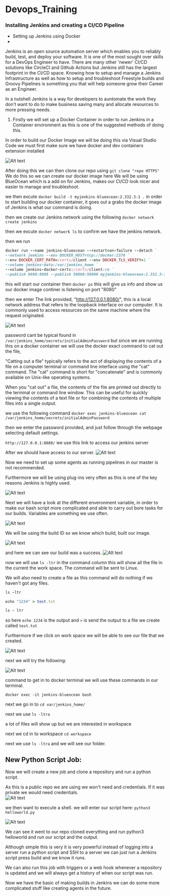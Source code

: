 # Devops_Training

### Installing Jenkins and creating a CI/CD Pipeline 
- Setting up Jenkins using Docker 
- 



Jenkins is an open source automation server which enables you to reliably build, test, and deploy your software. It is one of the most sought over skills for a DevOps Engineer to have.  There are many other 'newer' CI/CD solutions like CircleCI and Github Actions but Jenkins still has the largest footprint in the CI/CD space.  Knowing how to setup and manage a Jenkins Infrastructure as well as how to setup and troubleshoot Freestyle builds and Groovy Pipelines is something you that will help someone grow their Career as an Engineer. 

In a nutshell Jenkins is a way for developers to auntomate the work they don't want to do to make business saving many and allocate resources to more pressing needs.


1. Firstly we will set up a Docker Container in order to run Jenkins in a Container environment as this is one of the suggested methods of doing this.

In order to build our Docker Image we will be doing this via Visual Studio Code we must first make sure we have docker and dev containers extension installed




 ![Alt text](images/Docker_Dev%20containers.png)


After doing this we can then clone our repo using `git clone "repo HTTPS"` 
We do this so we can create our docker image here
We will be using BlueOcean which is a add on for Jenkins, makes our CI/CD look nicer and easier to manage and troubleshoot. 

we then excute `docker build -t myjenkins-blueocean:2.332.3-1 .` in order to start building our docker container, it goes out a grabs the docker image of Jenkins is what our command is doing.

then we create our Jenkins network using the following `docker network create jenkins`

then we excute `docker network ls` to confirm we have the jenkins network.

then we run 

   ```ruby
docker run --name jenkins-blueocean --restart=on-failure --detach `
  --network jenkins --env DOCKER_HOST=tcp://docker:2376 `
  --env DOCKER_CERT_PATH=/certs/client --env DOCKER_TLS_VERIFY=1 `
  --volume jenkins-data:/var/jenkins_home `
  --volume jenkins-docker-certs:/certs/client:ro `
  --publish 8080:8080 --publish 50000:50000 myjenkins-blueocean:2.332.3-1
  
  ```

this will start our container
then `docker ps` this will give us info and show us our docker image continer is listening on port "8080" 

then we enter The link provided, "http://127.0.0.1:8080/", this is a local network address that refers to the loopback interface on our computer. It is commonly used to access resources on the same machine where the request originated.


![Alt text](images/unlock%20jenkins.png)


password cant be typical found in `/var/jenkins_home/secrets/initialAdminPassword`  but since we are running this on a docker container we will use the docker exact command to cat out the file,


"Catting out a file" typically refers to the act of displaying the contents of a file on a computer terminal or command line interface using the "cat" command. The "cat" command is short for "concatenate" and is commonly available on Unix-like operating systems.

When you "cat out" a file, the contents of the file are printed out directly to the terminal or command line window. This can be useful for quickly viewing the contents of a text file or for combining the contents of multiple files into a single output.

we use the following command `docker exec jenkins-blueocean cat /var/jenkins_home/secrets/initialAdminPassword`

then we enter the password provided, and just follow through the webpage selecting default settings.


`http://127.0.0.1:8080/` we use this link to access our jenkins server


After we should have access to our server.
![Alt text](images/jenkins%20web%20page.png)



Now we need to set up some agents as running pipelines in our master is not recommended.


Furthermore we will be using plug-ins very often as this is one of the key reasons Jenkins is highly used.

![Alt text](images/jenkins%20plugins.png)



Next we will have a look at the different enveronment variable, in order to make our bash script more complicated and able to carry out bore tasks for our builds. Variables are something we use often.


![Alt text](images/environment%20variables.png)


We will be using the build ID so we know which build, built our image.

![Alt text](images/BUILD%20ID%20and%20URL.png)



and here we can see our build was a success.
![Alt text](images/successful%20build%20ID%20and%20URL.png)


now we will use `ls -ltr` in the command column this will show all the file in the current the work space. The command will be sent to Linux.

We will also need to create a file as this command will do nothing if we haven't got any files.


 ```ruby
ls -ltr

echo "1234" > test.txt

ls - ltr 
 ```

so here `echo 1234` is the output and `>` is send the output to a file we create called `test.txt`

Furthermore if we click on work space we will be able to see our file that we created.

![Alt text](images/workspace.png)


next we will try the following:

![Alt text](images/delete%20workspace.png)


command to get in to docker terminal we will use these commands in our terminal.

`docker exec -it jenkins-blueocean bash` 

next we go in to `cd var/jenkins_home/`

next we use `ls -ltra`

a lot of files will show up but we are interested in workspace

next we cd in to workspace `cd workspace`

next we use `ls -ltra` and we will see our folder.



## New Python Script Job:
Now we will create a new job and clone a repository and run a python script.    



As this is a public repo we are using we won't need and credentials. If it was private we would need credentials.   
![Alt text](images/credentials.png)


we then want to execute a shell.
we will enter our script here:
`python3 helloworld.py`

![Alt text](images/python%20jenkins%20job%20script.png)

We can see it went to our repo cloned everything and run python3 helloworld and run our script and the output.

Although simple this is very it is very powerful instead of logging into a server run a python script and SSH to a server we can just run a Jenkins script press build and we know it runs.

We can also run this job with triggers or a web hook whenever a repository is updated and we will always get a history of when our script was run.




Now we have the basic of making builds in Jenkins we can do some more complicated stuff like creating agents in the future.

